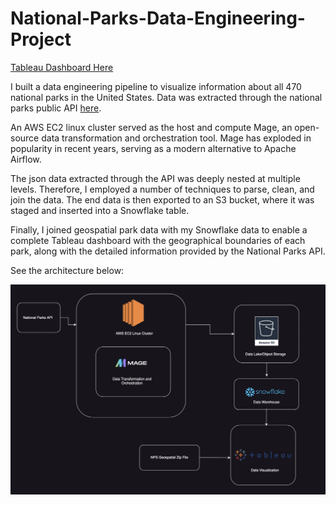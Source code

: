 # National-Parks-Data-Engineering-Project

[Tableau Dashboard Here](https://public.tableau.com/app/profile/alexander.bates/viz/USNationalParksDashboard_16875553921500/NationalParksGeospatialDashboard?publish=yes)

I built a data engineering pipeline to visualize information about all 470 national parks in the United States. Data was extracted through the national parks public API [here](https://www.nps.gov/subjects/developer/get-started.htm).

An AWS EC2 linux cluster served as the host and compute Mage, an open-source data transformation and orchestration tool. Mage has exploded in popularity in recent years, serving as a modern alternative to Apache Airflow. 

The json data extracted through the API was deeply nested at multiple levels. Therefore, I employed a number of techniques to parse, clean, and join the data. The end data is then exported to an S3 bucket, where it was staged and inserted into a Snowflake table.

Finally, I joined geospatial park data with my Snowflake data to enable a complete Tableau dashboard with the geographical boundaries of each park, along with the detailed information provided by the National Parks API.

See the architecture below:

![Data Pipeline Architecture](pipeline_architecture_diagram.png)
